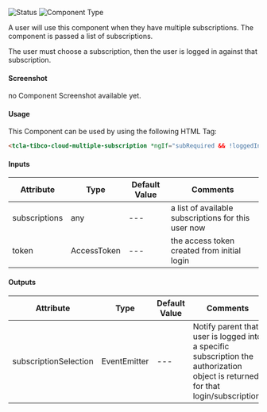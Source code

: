 
![Status][auto] ![Component Type][minor] <!--Component Meta {"created_by":"Auto", "reviewed_by":"Auto", "last_modified_by":"Auto", "comment":"*REMOVE?*"} Component Meta -->


<p>A user will use this component when they have multiple subscriptions. The component is passed a list of subscriptions.

The user must choose a subscription, then the user is logged in against that subscription.</p>



#### Screenshot


no Component Screenshot available yet.

#### Usage


This Component can be used by using the following HTML Tag:

```html
<tcla-tibco-cloud-multiple-subscription *ngIf="subRequired && !loggedIn" [subscriptions]="subscriptions" [token]="token" (subscriptionSelection)="handleLoggedIn($event)"></tcla-tibco-cloud-multiple-subscription>
```

#### Inputs

Attribute | Type | Default Value  | Comments
--- | --- | --- | ---
subscriptions | any | --- | a list of available subscriptions for this user now  
token | AccessToken | --- | the access token created from initial login  

#### Outputs

Attribute | Type | Default Value  | Comments
--- | --- | --- | ---
subscriptionSelection | EventEmitter | --- | Notify parent that user is logged into a specific subscription the authorization object is returned for that login/subscription.  


[auto]: https://img.shields.io/badge/Status-auto%20generated-lightgrey.svg?style=flat "auto generated"

[manually]: https://img.shields.io/badge/Status-manually%20created-yellow.svg?style=flat "manually created"

[draft]: https://img.shields.io/badge/Status-draft-red.svg?style=flat "draft"

[review]: https://img.shields.io/badge/Status-need%20review-yellowgreen.svg?style=flat "need review"

[review done]: https://img.shields.io/badge/Status-review%20done-green.svg?style=flat "review done"

[finalized]: https://img.shields.io/badge/Status-finalized-brightgreen.svg?style=flat "finalized"

[top]: https://img.shields.io/badge/Component%20Type-Top-blue.svg?style=flat "top Component"

[major]: https://img.shields.io/badge/Component%20Type-major%20Component-blue.svg?style=flat "major Component"

[minor]: https://img.shields.io/badge/Component%20Type-minor%20Component-blue.svg?style=flat "minor Component"


